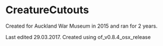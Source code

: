 # CreatureCutouts
Created for Auckland War Museum in 2015 and ran for 2 years.

Last edited 29.03.2017. Created using of_v0.8.4_osx_release
